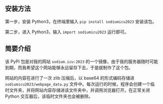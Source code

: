 ## 安装方法
第一步，安装 Python3，在终端里输入 `pip install sodiumicu2023` 安装该包。

第二步，进入 Python3，输入 `import sodiumicu2023` 运行即可。

## 简要介绍
该 PyPI 包是对我的网站 `sodium.icu:2023` 的一个镜像，由于我的服务器随时可能到期，而我希望这个网站能够永远留存下去，于是就制作了这个包。

网站的内容在进行了一次 zlib 压缩后，以 base64 的形式编码存储进 `sodiumicu2023/webpage_data.py` 文件中。每次运行的时候，程序会创建一个临时文件夹，并将网站内容存储进该文件夹中，并调用浏览器打开。在正常关闭 Python 交互器后，该临时文件夹也会被删除。
